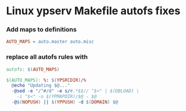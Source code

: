 # Linux ypserv Makefile autofs fixes

### Add maps to definitions 
```Makefile
AUTO_MAPS = auto.master auto.misc
```


### replace all autofs rules with
```Makefile
autofs: $(AUTO_MAPS)

$(AUTO_MAPS): %: $(YPSRCDIR)/%
  @echo "Updating $@..."
  -@sed -e "/^#/d" -e s/#.*$$// "$<" | $(DBLOAD) \
    -i "$<" -o $(YPMAPDIR)/$@ - $@
  -@$(NOPUSH) || $(YPPUSH) -d $(DOMAIN) $@
```  
